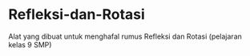 # Refleksi-dan-Rotasi
Alat yang dibuat untuk menghafal rumus Refleksi dan Rotasi (pelajaran kelas 9 SMP)
